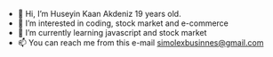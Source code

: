 - 👋 Hi, I’m Huseyin Kaan Akdeniz 19 years old.
- 👀 I’m interested in coding, stock market and e-commerce 
- 🌱 I’m currently learning javascript and stock market 
- 📫 You can reach me from this e-mail simolexbusinnes@gmail.com

<!---
Huseyink24/Huseyink24 is a ✨ special ✨ repository because its `README.md` (this file) appears on your GitHub profile.
You can click the Preview link to take a look at your changes.
--->
